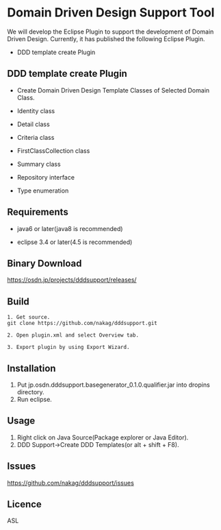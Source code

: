 # Domain Driven Design Support Tool

We will develop the Eclipse Plugin to support the development of Domain Driven Design.
Currently, it has published the following Eclipse Plugin.

- DDD template create Plugin

## DDD template create Plugin

- Create Domain Driven Design Template Classes of Selected Domain Class.

 - Identity class
 - Detail class
 - Criteria class
 - FirstClassCollection class
 - Summary class
 - Repository interface
 - Type enumeration

## Requirements

- java6 or later(java8 is recommended)

- eclipse 3.4 or later(4.5 is recommended)

## Binary Download
https://osdn.jp/projects/dddsupport/releases/

## Build

```
1. Get source.
git clone https://github.com/nakag/dddsupport.git

2. Open plugin.xml and select Overview tab.

3. Export plugin by using Export Wizard.
```

## Installation
1. Put jp.osdn.dddsupport.basegenerator_0.1.0.qualifier.jar into dropins directory.
1. Run eclipse.

## Usage
1. Right click on Java Source(Package explorer or Java Editor).
1. DDD Support->Create DDD Templates(or alt + shift + F8).

## Issues
https://github.com/nakag/dddsupport/issues

## Licence
ASL
